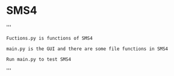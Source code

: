 # SMS4
'''

	Fuctions.py is functions of SMS4
	
	main.py is the GUI and there are some file functions in SMS4
	
	Run main.py to test SMS4
	
'''
